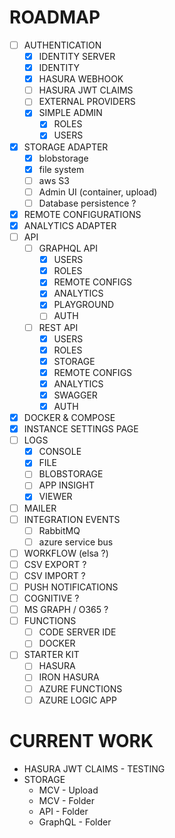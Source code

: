 ROADMAP
=======

- [ ] AUTHENTICATION
  - [x] IDENTITY SERVER
  - [x] IDENTITY
  - [x] HASURA WEBHOOK
  - [ ] HASURA JWT CLAIMS
  - [ ] EXTERNAL PROVIDERS
  - [x] SIMPLE ADMIN
    - [x] ROLES
    - [x] USERS
- [x] STORAGE ADAPTER
    - [x] blobstorage
    - [x] file system
    - [ ] aws S3
    - [ ] Admin UI (container, upload)
    - [ ] Database persistence ?
- [x] REMOTE CONFIGURATIONS
- [x] ANALYTICS ADAPTER
- [ ] API
  - [ ] GRAPHQL API
    - [x] USERS
    - [x] ROLES
    - [x] REMOTE CONFIGS
    - [x] ANALYTICS
    - [x] PLAYGROUND
    - [ ] AUTH
  - [ ] REST API
    - [x] USERS
    - [x] ROLES
    - [x] STORAGE
    - [x] REMOTE CONFIGS
    - [x] ANALYTICS
    - [x] SWAGGER
    - [x] AUTH
- [x] DOCKER & COMPOSE
- [x] INSTANCE SETTINGS PAGE
- [ ] LOGS
  - [x] CONSOLE
  - [x] FILE
  - [ ] BLOBSTORAGE
  - [ ] APP INSIGHT
  - [x] VIEWER
- [ ] MAILER
- [ ] INTEGRATION EVENTS
    - [ ] RabbitMQ
    - [ ] azure service bus
- [ ] WORKFLOW (elsa ?)
- [ ] CSV EXPORT ?
- [ ] CSV IMPORT ?
- [ ] PUSH NOTIFICATIONS
- [ ] COGNITIVE ?
- [ ] MS GRAPH / O365 ?
- [ ] FUNCTIONS
  - [ ] CODE SERVER IDE
  - [ ] DOCKER
- [ ] STARTER KIT
  - [ ] HASURA
  - [ ] IRON HASURA
  - [ ] AZURE FUNCTIONS
  - [ ] AZURE LOGIC APP

CURRENT WORK
============

* HASURA JWT CLAIMS - TESTING
* STORAGE
  * MCV - Upload
  * MCV - Folder
  * API - Folder
  * GraphQL - Folder
